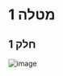   # מטלה 1 
 ## חלק 1
 

![image](https://user-images.githubusercontent.com/92544909/227913340-5911f065-c66b-4139-b4aa-13b67678f620.png)
